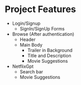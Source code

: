 # Project Features
- Login/Signup
    - SignIn/SignUp Forms
- Browse (After authentication)
    - Header
    - Main Body
        - Trailer in Background
        - Title and Description
        - Movie Suggestions
- NetflixGpt
    - Search bar
    - Movie Suggestions            